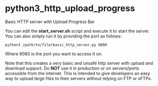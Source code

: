 # python3_http_upload_progress
Basic HTTP server with Upload Progress Bar

You can edit the **start_server.sh** script and execute it to start the server. You can also simply run it by providing the port as follows:

```
python3 /path/to/file/basic_http_server.py 8080
```

Where 8080 is the port you want to access it on.


Note that this creates a very basic and unsafe http server with upload and download support. Do **NOT** use it in production or on servers/ports accessible from the internet. This is intended to give developers an easy way to upload large files to their servers without relying on FTP or sFTPs.
